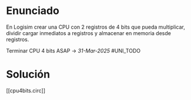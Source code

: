 # Enunciado
En Logisim crear una CPU con 2 registros de 4 bits que pueda multiplicar, dividir cargar inmediatos a registros y almacenar en memoria desde registros.

Terminar CPU 4 bits ASAP -> _31-Mar-2025_ #UNI_TODO
# Solución
[[cpu4bits.circ]]

